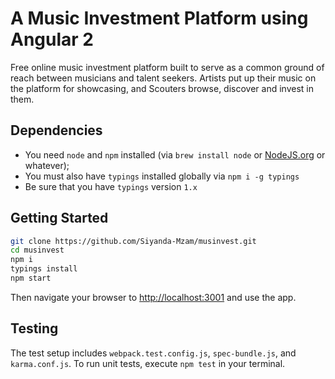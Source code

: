 # A Music Investment Platform using Angular 2
Free online music investment platform built to serve as a common ground of reach between musicians and talent seekers. Artists put up their music on the platform for showcasing, and Scouters browse, discover and invest in them.


## Dependencies
- You need `node` and `npm` installed (via `brew install node` or [NodeJS.org](https://nodejs.org/en/) or whatever);
- You must also have `typings` installed globally via `npm i -g typings`
- Be sure that you have `typings` version `1.x`


## Getting Started


```bash
git clone https://github.com/Siyanda-Mzam/musinvest.git
cd musinvest
npm i
typings install
npm start
```

Then navigate your browser to [http://localhost:3001](http://localhost:3001) and use the app.

## Testing
The test setup includes `webpack.test.config.js`, `spec-bundle.js`, and `karma.conf.js`. To run unit tests, execute `npm test` in your terminal.
